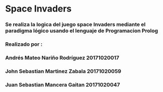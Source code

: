 # Space Invaders

### Se realiza la logica del juego space Invaders mediante el paradigma lógico usando el lenguaje de Programacion Prolog

### Realizado por : 

### Andrés Mateo Nariño Rodríguez 20171020017
### John Sebastian Martinez Zabala 20171020059
### Juan Sebastian Mancera Gaitan 20171020047
